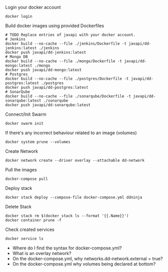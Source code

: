 
Login your docker account
```
docker login
```

Build docker images using provided Dockerfiles

```
# TODO Replace entries of javapi with your docker account.
# Jenkins
docker build --no-cache --file ./jenkins/Dockerfile -t javapi/dd-jenkins:latest ./jenkins
docker push javapi/dd-jenkins:latest
# Mongo DB
docker build --no-cache --file ./mongo/Dockerfile -t javapi/dd-mongo:latest ./mongo
docker push javapi/dd-mongo:latest
# Postgres
docker build --no-cache --file ./postgres/Dockerfile -t javapi/dd-postgres:latest ./postgres
docker push javapi/dd-postgres:latest
# SonarQube
docker build --no-cache --file ./sonarqube/Dockerfile -t javapi/dd-sonarqube:latest ./sonarqube
docker push javapi/dd-sonarqube:latest
```

Connect/Init Swarm
```
docker swarm init
```

If there's any incorrect behaviour related to an image (volumes)
```
docker system prune --volumes
```

Create Network
```
docker network create --driver overlay --attachable dd-network
```

Pull the images
```
docker-compose pull
```


Deploy stack
```
docker stack deploy --compose-file docker-compose.yml ddninja
```

Delete Stack
```
docker stack rm $(docker stack ls --format '{{.Name}}')
docker container prune -f
```

Check created services
```
docker service ls
```

* Where do I find the syntax for docker-compose.yml?
* What is an overlay network?
* On the docker-compose.yml, why networks.dd-network.external = true?
* On the docker-compose.yml why volumes being declared at bottom?